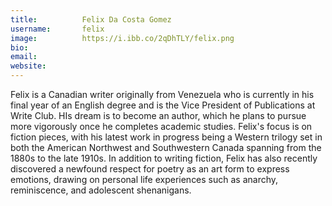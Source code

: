 ```yaml
---
title:          Felix Da Costa Gomez
username:       felix
image:          https://i.ibb.co/2qDhTLY/felix.png
bio:            
email:          
website:        
---
```


Felix is a Canadian writer originally from Venezuela who is currently in his final year of an English degree and is the Vice President of Publications at Write Club. HIs dream is to become an author, which he plans to pursue more vigorously once he completes academic studies. Felix's focus is on fiction pieces, with his latest work in progress being a Western trilogy set in both the American Northwest and Southwestern Canada spanning from the 1880s to the late 1910s. In addition to writing fiction, Felix has also recently discovered a newfound respect for poetry as an art form to express emotions, drawing on personal life experiences such as anarchy, reminiscence, and adolescent shenanigans.
